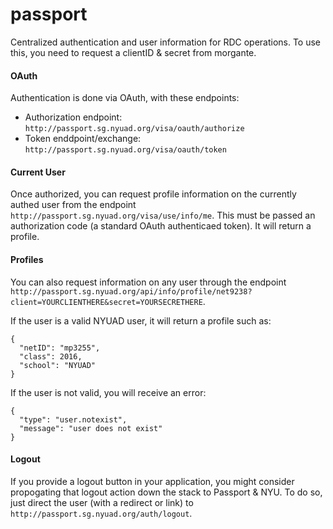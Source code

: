 passport
========

Centralized authentication and user information for RDC operations. To use this, you need to request a clientID & secret from morgante.

#### OAuth
Authentication is done via OAuth, with these endpoints:

* Authorization endpoint: ```http://passport.sg.nyuad.org/visa/oauth/authorize```
* Token enddpoint/exchange: ```http://passport.sg.nyuad.org/visa/oauth/token```

#### Current User
Once authorized, you can request profile information on the currently authed user from the endpoint ```http://passport.sg.nyuad.org/visa/use/info/me```. This must be passed an authorization code (a standard OAuth authenticaed token). It will return a profile.

#### Profiles
You can also request information on any user through the endpoint ```http://passport.sg.nyuad.org/api/info/profile/net9238?client=YOURCLIENTHERE&secret=YOURSECRETHERE```.

If the user is a valid NYUAD user, it will return a profile such as: 
```
{
  "netID": "mp3255",
  "class": 2016,
  "school": "NYUAD"
}
```

If the user is not valid, you will receive an error: 
```
{
  "type": "user.notexist",
  "message": "user does not exist"
}
```

#### Logout
If you provide a logout button in your application, you might consider propogating that logout action down the stack to Passport & NYU. To do so, just direct the user (with a redirect or link) to ```http://passport.sg.nyuad.org/auth/logout```.

